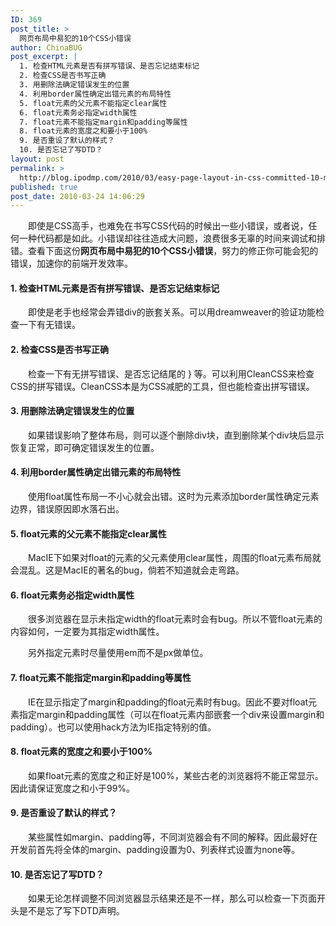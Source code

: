 ```yaml
---
ID: 369
post_title: >
  网页布局中易犯的10个CSS小错误
author: ChinaBUG
post_excerpt: |
  1. 检查HTML元素是否有拼写错误、是否忘记结束标记
  2. 检查CSS是否书写正确
  3. 用删除法确定错误发生的位置
  4. 利用border属性确定出错元素的布局特性
  5. float元素的父元素不能指定clear属性
  6. float元素务必指定width属性
  7. float元素不能指定margin和padding等属性
  8. float元素的宽度之和要小于100%
  9. 是否重设了默认的样式？
  10. 是否忘记了写DTD？
layout: post
permalink: >
  http://blog.ipodmp.com/2010/03/easy-page-layout-in-css-committed-10-minor-errors.html
published: true
post_date: 2010-03-24 14:06:29
---
```

　　即使是CSS高手，也难免在书写CSS代码的时候出一些小错误，或者说，任何一种代码都是如此。小错误却往往造成大问题，浪费很多无辜的时间来调试和排错。查看下面这份<strong>网页布局中易犯的10个CSS小错误</strong>，努力的修正你可能会犯的错误，加速你的前端开发效率。
<h4>1. 检查HTML元素是否有拼写错误、是否忘记结束标记</h4>
　　即使是老手也经常会弄错div的嵌套关系。可以用dreamweaver的验证功能检查一下有无错误。
<h4>2. 检查CSS是否书写正确</h4>
　　检查一下有无拼写错误、是否忘记结尾的 } 等。可以利用CleanCSS来检查 CSS的拼写错误。CleanCSS本是为CSS减肥的工具，但也能检查出拼写错误。
<h4>3. 用删除法确定错误发生的位置</h4>
　　如果错误影响了整体布局，则可以逐个删除div块，直到删除某个div块后显示恢复正常，即可确定错误发生的位置。
<h4>4. 利用border属性确定出错元素的布局特性</h4>
　　使用float属性布局一不小心就会出错。这时为元素添加border属性确定元素边界，错误原因即水落石出。
<h4>5. float元素的父元素不能指定clear属性</h4>
　　MacIE下如果对float的元素的父元素使用clear属性，周围的float元素布局就会混乱。这是MacIE的著名的bug，倘若不知道就会走弯路。
<h4>6. float元素务必指定width属性</h4>
　　很多浏览器在显示未指定width的float元素时会有bug。所以不管float元素的内容如何，一定要为其指定width属性。

　　另外指定元素时尽量使用em而不是px做单位。
<h4>7. float元素不能指定margin和padding等属性</h4>
　　IE在显示指定了margin和padding的float元素时有bug。因此不要对float元素指定margin和padding属性（可以在float元素内部嵌套一个div来设置margin和padding）。也可以使用hack方法为IE指定特别的值。
<h4>8. float元素的宽度之和要小于100%</h4>
　　如果float元素的宽度之和正好是100%，某些古老的浏览器将不能正常显示。因此请保证宽度之和小于99%。
<h4>9. 是否重设了默认的样式？</h4>
　　某些属性如margin、padding等，不同浏览器会有不同的解释。因此最好在开发前首先将全体的margin、padding设置为0、列表样式设置为none等。
<h4>10. 是否忘记了写DTD？</h4>
　　如果无论怎样调整不同浏览器显示结果还是不一样，那么可以检查一下页面开头是不是忘了写下DTD声明。